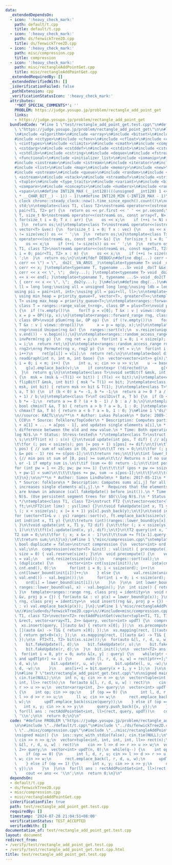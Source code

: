 ```yaml
---
data:
  _extendedDependsOn:
  - icon: ':heavy_check_mark:'
    path: default/t.cpp
    title: default/t.cpp
  - icon: ':heavy_check_mark:'
    path: ds/fenwickTree2D.cpp
    title: ds/fenwickTree2D.cpp
  - icon: ':heavy_check_mark:'
    path: misc/compression.cpp
    title: compression
  - icon: ':heavy_check_mark:'
    path: misc/rectangleAddPointGet.cpp
    title: misc/rectangleAddPointGet.cpp
  _extendedRequiredBy: []
  _extendedVerifiedWith: []
  _isVerificationFailed: false
  _pathExtension: cpp
  _verificationStatusIcon: ':heavy_check_mark:'
  attributes:
    '*NOT_SPECIAL_COMMENTS*': ''
    PROBLEM: https://judge.yosupo.jp/problem/rectangle_add_point_get
    links:
    - https://judge.yosupo.jp/problem/rectangle_add_point_get
  bundledCode: "#line 1 \"test/rectangle_add_point_get.test.cpp\"\n#define PROBLEM\
    \ \"https://judge.yosupo.jp/problem/rectangle_add_point_get\"\n\n#line 1 \"default/t.cpp\"\
    \n#include <algorithm>\n#include <array>\n#include <bitset>\n#include <cassert>\n\
    #include <cctype>\n#include <cfenv>\n#include <cfloat>\n#include <chrono>\n#include\
    \ <cinttypes>\n#include <climits>\n#include <cmath>\n#include <complex>\n#include\
    \ <cstdarg>\n#include <cstddef>\n#include <cstdint>\n#include <cstdio>\n#include\
    \ <cstdlib>\n#include <cstring>\n#include <deque>\n#include <fstream>\n#include\
    \ <functional>\n#include <initializer_list>\n#include <iomanip>\n#include <ios>\n\
    #include <iostream>\n#include <istream>\n#include <iterator>\n#include <limits>\n\
    #include <list>\n#include <map>\n#include <memory>\n#include <new>\n#include <numeric>\n\
    #include <ostream>\n#include <queue>\n#include <random>\n#include <set>\n#include\
    \ <sstream>\n#include <stack>\n#include <streambuf>\n#include <string>\n#include\
    \ <tuple>\n#include <type_traits>\n#include <variant>\n#include <bit>\n#include\
    \ <compare>\n#include <concepts>\n#include <numbers>\n#include <ranges>\n#include\
    \ <span>\n\n#define INT128_MAX (__int128)(((unsigned __int128) 1 << ((sizeof(__int128)\
    \ * __CHAR_BIT__) - 1)) - 1)\n#define INT128_MIN (-INT128_MAX - 1)\n\n#define\
    \ clock chrono::steady_clock::now().time_since_epoch().count()\n\nusing namespace\
    \ std;\n\ntemplate<class T1, class T2>\nostream& operator<<(ostream& os, const\
    \ pair<T1, T2> pr) {\n  return os << pr.first << ' ' << pr.second;\n}\ntemplate<class\
    \ T, size_t N>\nostream& operator<<(ostream& os, const array<T, N> &arr) {\n \
    \ for(size_t i = 0; T x : arr) {\n    os << x;\n    if (++i != N) os << ' ';\n\
    \  }\n  return os;\n}\ntemplate<class T>\nostream& operator<<(ostream& os, const\
    \ vector<T> &vec) {\n  for(size_t i = 0; T x : vec) {\n    os << x;\n    if (++i\
    \ != size(vec)) os << ' ';\n  }\n  return os;\n}\ntemplate<class T>\nostream&\
    \ operator<<(ostream& os, const set<T> &s) {\n  for(size_t i = 0; T x : s) {\n\
    \    os << x;\n    if (++i != size(s)) os << ' ';\n  }\n  return os;\n}\ntemplate<class\
    \ T1, class T2>\nostream& operator<<(ostream& os, const map<T1, T2> &m) {\n  for(size_t\
    \ i = 0; pair<T1, T2> x : m) {\n    os << x;\n    if (++i != size(m)) os << '\
    \ ';\n  }\n  return os;\n}\n\n#ifdef DEBUG\n#define dbg(...) cerr << '(', _do(#__VA_ARGS__),\
    \ cerr << \") = \", _do2(__VA_ARGS__)\ntemplate<typename T> void _do(T &&x) {\
    \ cerr << x; }\ntemplate<typename T, typename ...S> void _do(T &&x, S&&...y) {\
    \ cerr << x << \", \"; _do(y...); }\ntemplate<typename T> void _do2(T &&x) { cerr\
    \ << x << endl; }\ntemplate<typename T, typename ...S> void _do2(T &&x, S&&...y)\
    \ { cerr << x << \", \"; _do2(y...); }\n#else\n#define dbg(...)\n#endif\n\nusing\
    \ ll = long long;\nusing ull = unsigned long long;\nusing ldb = long double;\n\
    using pii = pair<int, int>;\nusing pll = pair<ll, ll>;\n\ntemplate<typename T>\
    \ using min_heap = priority_queue<T, vector<T>, greater<T>>;\ntemplate<typename\
    \ T> using max_heap = priority_queue<T>;\n\ntemplate<ranges::forward_range rng,\
    \ class T = ranges::range_value_t<rng>, class OP = plus<T>>\nvoid pSum(rng &v)\
    \ {\n  if (!v.empty())\n    for(T p = v[0]; T &x : v | views::drop(1))\n     \
    \ x = p = OP()(p, x);\n}\ntemplate<ranges::forward_range rng, class T = ranges::range_value_t<rng>,\
    \ class OP>\nvoid pSum(rng &v, OP op) {\n  if (!v.empty())\n    for(T p = v[0];\
    \ T &x : v | views::drop(1))\n      x = p = op(p, x);\n}\n\ntemplate<ranges::forward_range\
    \ rng>\nvoid Unique(rng &v) {\n  ranges::sort(v);\n  v.resize(unique(v.begin(),\
    \ v.end()) - v.begin());\n}\n\ntemplate<ranges::random_access_range rng>\nrng\
    \ invPerm(rng p) {\n  rng ret = p;\n  for(int i = 0; i < ssize(p); i++)\n    ret[p[i]]\
    \ = i;\n  return ret;\n}\n\ntemplate<ranges::random_access_range rng, ranges::random_access_range\
    \ rng2>\nrng Permute(rng v, rng2 p) {\n  rng ret = v;\n  for(int i = 0; i < ssize(p);\
    \ i++)\n    ret[p[i]] = v[i];\n  return ret;\n}\n\ntemplate<bool directed>\nvector<vector<int>>\
    \ readGraph(int n, int m, int base) {\n  vector<vector<int>> g(n);\n  for(int\
    \ i = 0; i < m; i++) {\n    int u, v; cin >> u >> v;\n    u -= base, v -= base;\n\
    \    g[u].emplace_back(v);\n    if constexpr (!directed)\n      g[v].emplace_back(u);\n\
    \  }\n  return g;\n}\n\ntemplate<class T>\nvoid setBit(T &msk, int bit, bool x)\
    \ {\n  msk = (msk & ~(T(1) << bit)) | (T(x) << bit);\n}\ntemplate<class T> void\
    \ flipBit(T &msk, int bit) { msk ^= T(1) << bit; }\ntemplate<class T> bool getBit(T\
    \ msk, int bit) { return msk >> bit & T(1); }\n\ntemplate<class T>\nT floorDiv(T\
    \ a, T b) {\n  if (b < 0) a *= -1, b *= -1;\n  return a >= 0 ? a / b : (a - b\
    \ + 1) / b;\n}\ntemplate<class T>\nT ceilDiv(T a, T b) {\n  if (b < 0) a *= -1,\
    \ b *= -1;\n  return a >= 0 ? (a + b - 1) / b : a / b;\n}\n\ntemplate<class T>\
    \ bool chmin(T &a, T b) { return a > b ? a = b, 1 : 0; }\ntemplate<class T> bool\
    \ chmax(T &a, T b) { return a < b ? a = b, 1 : 0; }\n#line 1 \"ds/fenwickTree2D.cpp\"\
    \n//source: KACTL\n\n/**\n * Author: Lukas Polacek\n * Date: 2009-10-30\n * License:\
    \ CC0\n * Source: folklore/TopCoder\n * Description: Computes partial sums a[0]\
    \ + a[1] + ... + a[pos - 1], and updates single elements a[i],\n * taking the\
    \ difference between the old and new value.\n * Time: Both operations are $O(\\\
    log N)$.\n * Status: Stress-tested\n */\ntemplate<class T>\nstruct FT {\n\tvector<T>\
    \ s;\n\tFT(int n) : s(n) {}\n\tvoid update(int pos, T dif) { // a[pos] += dif\n\
    \t\tfor (; pos < ssize(s); pos |= pos + 1) s[pos] += dif;\n\t}\n\tT query(int\
    \ pos) { // sum of values in [0, pos)\n\t\tT res = 0;\n\t\tfor (; pos > 0; pos\
    \ &= pos - 1) res += s[pos-1];\n\t\treturn res;\n\t}\n\tint lower_bound(T sum)\
    \ {// min pos st sum of [0, pos] >= sum\n\t\t// Returns n if no sum is >= sum,\
    \ or -1 if empty sum is.\n\t\tif (sum <= 0) return -1;\n\t\tint pos = 0;\n\t\t\
    for (int pw = 1 << 25; pw; pw >>= 1) {\n\t\t\tif (pos + pw <= ssize(s) && s[pos\
    \ + pw-1] < sum)\n\t\t\t\tpos += pw, sum -= s[pos-1];\n\t\t}\n\t\treturn pos;\n\
    \t}\n};\n\n/**\n * Author: Simon Lindholm\n * Date: 2017-05-11\n * License: CC0\n\
    \ * Source: folklore\n * Description: Computes sums a[i,j] for all i<I, j<J, and\
    \ increases single elements a[i,j].\n *  Requires that the elements to be updated\
    \ are known in advance (call fakeUpdate() before init()).\n * Time: $O(\\log^2\
    \ N)$. (Use persistent segment trees for $O(\\log N)$.)\n * Status: stress-tested\n\
    \ */\ntemplate<class T1, class T2>\nstruct FT2 {\n\tvector<vector<T1>> ys; vector<FT<T2>>\
    \ ft;\n\tFT2(int limx) : ys(limx) {}\n\tvoid fakeUpdate(int x, T1 y) {\n\t\tfor\
    \ (; x < ssize(ys); x |= x + 1) ys[x].push_back(y);\n\t}\n\tvoid init() {\n\t\t\
    for (vector<T1>& v : ys) ranges::sort(v), ft.emplace_back(ssize(v));\n\t}\n\t\
    int ind(int x, T1 y) {\n\t\treturn (int)(ranges::lower_bound(ys[x], y) - ys[x].begin());\
    \ }\n\tvoid update(int x, T1 y, T2 dif) {\n\t\tfor (; x < ssize(ys); x |= x +\
    \ 1)\n\t\t\tft[x].update(ind(x, y), dif);\n\t}\n\tT2 query(int x, T1 y) {\n\t\t\
    T2 sum = 0;\n\t\tfor (; x; x &= x - 1)\n\t\t\tsum += ft[x-1].query(ind(x-1, y));\n\
    \t\treturn sum;\n\t}\n};\n#line 1 \"misc/compression.cpp\"\ntemplate<class T,\
    \ bool duplicate = false>\nstruct compression {\n  vector<int> ord;\n  vector<T>\
    \ val;\n\n  compression(vector<T> &init) : val(init) { precompute(); }\n  compression(int\
    \ size = 0) { val.reserve(size); }\n\n  void precompute() {\n    vector<T> init\
    \ = val;\n    ord.resize(ssize(val));\n    ranges::sort(val);\n    if constexpr\
    \ (duplicate) {\n      vector<int> cnt(ssize(init));\n      iota(cnt.begin(),\
    \ cnt.end(), 0);\n      for(int i = 0; i < ssize(ord); i++)\n        ord[i] =\
    \ cnt[lower_bound(init[i])]++;\n    } else {\n      val.resize(unique(val.begin(),\
    \ val.end()) - val.begin());\n      for(int i = 0; i < ssize(ord); i++)\n    \
    \    ord[i] = lower_bound(init[i]);\n    }\n  }\n\n  int lower_bound(T x) { return\
    \ ranges::lower_bound(val, x) - val.begin(); }\n  int size() { return ssize(val);\
    \ }\n  template<ranges::range rng, class proj = identity>\n  void mapping(rng\
    \ &v, proj p = {}) { for(auto &x : v) p(x) = lower_bound(p(x)); }\n  template<ranges::range\
    \ rng, class proj = identity>\n  void insert(rng &v, proj p = {}) { for(auto &x\
    \ : v) val.emplace_back(p(x)); }\n};\n#line 1 \"misc/rectangleAddPointGet.cpp\"\
    \n//#include<ds/fenwickTree2D.cpp>\n//#include<misc/compression.cpp>\n\ntemplate<class\
    \ T1, class T2>\nvector<T2> rectAddPointGet(vector<tuple<T1, T1, T1, T1, T2>>\
    \ &rect, vector<array<T1, 2>> &query, vector<int> updT) {\n  compression<T1> xs(ssize(query));\n\
    \  xs.insert(query, [](auto &x) { return x[0]; });\n  xs.precompute();\n  xs.mapping(query,\
    \ [](auto &x) -> T1& { return x[0]; });\n  xs.mapping(rect, [](auto &x) -> T1&\
    \ { return get<0>(x); });\n  xs.mapping(rect, [](auto &x) -> T1& { return get<1>(x);\
    \ });\n\n  FT2<T1, T2> bit(xs.size());\n  for(auto &[l, r, d, u, w] : rect) {\n\
    \    bit.fakeUpdate(l, d);\n    bit.fakeUpdate(r, u);\n    bit.fakeUpdate(l, u);\n\
    \    bit.fakeUpdate(r, d);\n  }\n  bit.init();\n\n  vector<T2> ans(ssize(query));\n\
    \  for(int i = 0, ptr = 0; auto &[x, y] : query) {\n    while(ptr < ssize(rect)\
    \ and updT[ptr] <= i) {\n      auto [l, r, d, u, w] = rect[ptr++];\n      bit.update(l,\
    \ d, w);\n      bit.update(r, u, w);\n      bit.update(l, u, -w);\n      bit.update(r,\
    \ d, -w);\n    }\n    ans[i++] = bit.query(x + 1, y + 1);\n  }\n\n  return ans;\n\
    }\n#line 7 \"test/rectangle_add_point_get.test.cpp\"\n\nsigned main() {\n  ios::sync_with_stdio(false),\
    \ cin.tie(NULL);\n\n  int n, q; cin >> n >> q;\n  vector<tuple<int, int, int,\
    \ int, ll>> rect(n);\n  for(auto &[l, r, d, u, w] : rect)\n    cin >> l >> d >>\
    \ r >> u >> w;\n  vector<array<int, 2>> query;\n  vector<int> updT(n, 0);\n  while(q--)\
    \ {\n    int op; cin >> op;\n    if (op == 0) {\n      int l, d, r, u; cin >>\
    \ l >> d >> r >> u;\n      ll w; cin >> w;\n      rect.emplace_back(l, r, d, u,\
    \ w);\n      updT.emplace_back(ssize(query));\n    } else if (op == 1) {\n   \
    \   int x, y; cin >> x >> y;\n      query.push_back({x, y});\n    }\n  }\n\n \
    \ for(ll ans : rectAddPointGet<int, ll>(rect, query, updT))\n    cout << ans <<\
    \ '\\n';\n\n  return 0;\n}\n"
  code: "#define PROBLEM \"https://judge.yosupo.jp/problem/rectangle_add_point_get\"\
    \n\n#include \"../default/t.cpp\"\n#include \"../ds/fenwickTree2D.cpp\"\n#include\
    \ \"../misc/compression.cpp\"\n#include \"../misc/rectangleAddPointGet.cpp\"\n\
    \nsigned main() {\n  ios::sync_with_stdio(false), cin.tie(NULL);\n\n  int n, q;\
    \ cin >> n >> q;\n  vector<tuple<int, int, int, int, ll>> rect(n);\n  for(auto\
    \ &[l, r, d, u, w] : rect)\n    cin >> l >> d >> r >> u >> w;\n  vector<array<int,\
    \ 2>> query;\n  vector<int> updT(n, 0);\n  while(q--) {\n    int op; cin >> op;\n\
    \    if (op == 0) {\n      int l, d, r, u; cin >> l >> d >> r >> u;\n      ll\
    \ w; cin >> w;\n      rect.emplace_back(l, r, d, u, w);\n      updT.emplace_back(ssize(query));\n\
    \    } else if (op == 1) {\n      int x, y; cin >> x >> y;\n      query.push_back({x,\
    \ y});\n    }\n  }\n\n  for(ll ans : rectAddPointGet<int, ll>(rect, query, updT))\n\
    \    cout << ans << '\\n';\n\n  return 0;\n}\n"
  dependsOn:
  - default/t.cpp
  - ds/fenwickTree2D.cpp
  - misc/compression.cpp
  - misc/rectangleAddPointGet.cpp
  isVerificationFile: true
  path: test/rectangle_add_point_get.test.cpp
  requiredBy: []
  timestamp: '2024-07-28 21:04:51+08:00'
  verificationStatus: TEST_ACCEPTED
  verifiedWith: []
documentation_of: test/rectangle_add_point_get.test.cpp
layout: document
redirect_from:
- /verify/test/rectangle_add_point_get.test.cpp
- /verify/test/rectangle_add_point_get.test.cpp.html
title: test/rectangle_add_point_get.test.cpp
---
```

